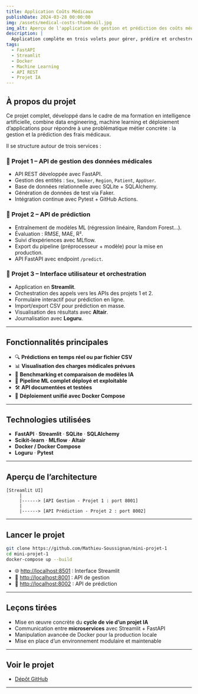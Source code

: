 ```yaml
---
title: Application Coûts Médicaux
publishDate: 2024-03-28 00:00:00
img: /assets/medical-costs-thumbnail.jpg
img_alt: Aperçu de l'application de gestion et prédiction des coûts médicaux
description: |
  Application complète en trois volets pour gérer, prédire et orchestrer les charges médicales. Composée de deux API en FastAPI et d’une interface Streamlit, le tout déployé avec Docker Compose.
tags:
  - FastAPI
  - Streamlit
  - Docker
  - Machine Learning
  - API REST
  - Projet IA
---
```


## À propos du projet

Ce projet complet, développé dans le cadre de ma formation en intelligence artificielle, combine data engineering, machine learning et déploiement d’applications pour répondre à une problématique métier concrète : la gestion et la prédiction des frais médicaux.

Il se structure autour de trois services :

### 🔹 Projet 1 – API de gestion des données médicales

- API REST développée avec FastAPI.
- Gestion des entités : `Sex`, `Smoker`, `Region`, `Patient`, `AppUser`.
- Base de données relationnelle avec SQLite + SQLAlchemy.
- Génération de données de test via Faker.
- Intégration continue avec Pytest + GitHub Actions.

### 🔹 Projet 2 – API de prédiction

- Entraînement de modèles ML (régression linéaire, Random Forest...).
- Évaluation : RMSE, MAE, R².
- Suivi d’expériences avec MLflow.
- Export du pipeline (préprocesseur + modèle) pour la mise en production.
- API FastAPI avec endpoint `/predict`.

### 🔹 Projet 3 – Interface utilisateur et orchestration

- Application en **Streamlit**.
- Orchestration des appels vers les APIs des projets 1 et 2.
- Formulaire interactif pour prédiction en ligne.
- Import/export CSV pour prédiction en masse.
- Visualisation des résultats avec **Altair**.
- Journalisation avec **Loguru**.

---

## Fonctionnalités principales

- 🔍 **Prédictions en temps réel ou par fichier CSV**
- 📊 **Visualisation des charges médicales prévues**
- 🧠 **Benchmarking et comparaison de modèles IA**
- 🚪 **Pipeline ML complet déployé et exploitable**
- 🛠️ **API documentées et testées**
- 🚀 **Déploiement unifié avec Docker Compose**

---

## Technologies utilisées

- **FastAPI** · **Streamlit** · **SQLite** · **SQLAlchemy**
- **Scikit-learn** · **MLflow** · **Altair**
- **Docker / Docker Compose**
- **Loguru** · **Pytest**

---

## Aperçu de l’architecture

```
[Streamlit UI]
     |
     |------> [API Gestion - Projet 1 : port 8001]
     |
     |------> [API Prédiction - Projet 2 : port 8002]
```

---

## Lancer le projet

```bash
git clone https://github.com/Mathieu-Soussignan/mini-projet-1
cd mini-projet-1
docker-compose up --build
```

- 🌐 [http://localhost:8501](http://localhost:8501) : Interface Streamlit
- 📡 [http://localhost:8001](http://localhost:8001) : API de gestion
- 🧠 [http://localhost:8002](http://localhost:8002) : API de prédiction

---

## Leçons tirées

- Mise en œuvre concrète du **cycle de vie d’un projet IA**
- Communication entre **microservices** avec Streamlit + FastAPI
- Manipulation avancée de Docker pour la production locale
- Mise en place d’un environnement modulaire et maintenable

---

## Voir le projet

- [Dépôt GitHub](https://github.com/Mathieu-Soussignan/mini-projet-1)

---